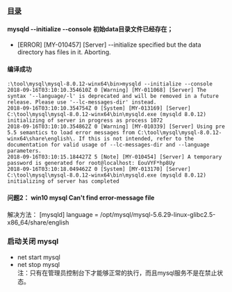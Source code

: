 ### [目录](README.md)

#### mysqld --initialize --console  初始data目录文件已经存在； 

- [ERROR] [MY-010457] [Server] --initialize specified but the data directory has files in it. Aborting. 

#### 编译成功 

``` 
:\tool\mysql\mysql-8.0.12-winx64\bin>mysqld --initialize --console
2018-09-16T03:10:10.354610Z 0 [Warning] [MY-011068] [Server] The syntax '--language/-l' is deprecated and will be removed in a future release. Please use '--lc-messages-dir' instead.
2018-09-16T03:10:10.354754Z 0 [System] [MY-013169] [Server] C:\tool\mysql\mysql-8.0.12-winx64\bin\mysqld.exe (mysqld 8.0.12) initializing of server in progress as process 1072
2018-09-16T03:10:10.354862Z 0 [Warning] [MY-010339] [Server] Using pre 5.5 semantics to load error messages from C:\tool\mysql\mysql-8.0.12-winx64\share\english\. If this is not intended, refer to the documentation for valid usage of --lc-messages-dir and --language parameters.
2018-09-16T03:10:15.184427Z 5 [Note] [MY-010454] [Server] A temporary password is generated for root@localhost: EouVYF*hp8Uy
2018-09-16T03:10:18.049462Z 0 [System] [MY-013170] [Server] C:\tool\mysql\mysql-8.0.12-winx64\bin\mysqld.exe (mysqld 8.0.12) initializing of server has completed

``` 


#### 问题2： win10 mysql Can't find error-message file  

  解决方法： 
  [mysqld]
language = /opt/mysql/mysql-5.6.29-linux-glibc2.5-x86_64/share/english   

### 启动关闭 mysql 

- net start mysql   
- net stop mysql  
  注：只有在管理员控制台下才能够正常的执行，而且mysql服务不是在禁止状态。 



